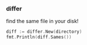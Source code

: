  
### differ

find the same file in your disk!

```go
diff := differ.New(directory)
fmt.Println(diff.Sames())
```